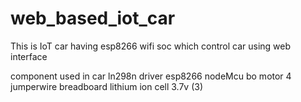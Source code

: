# web_based_iot_car
This is IoT car having esp8266 wifi soc which control car using web interface


component used in car
ln298n driver
esp8266 nodeMcu
bo motor 4
jumperwire
breadboard
lithium ion cell 3.7v (3)
